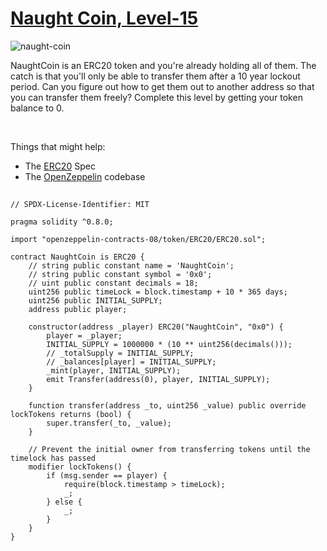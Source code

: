 # [Naught Coin, Level-15](https://ethernaut.openzeppelin.com/level/0x80934BE6B8B872B364b470Ca30EaAd8AEAC4f63F)

![naught-coin](https://ethernaut.openzeppelin.com/imgs/BigLevel15.svg)

NaughtCoin is an ERC20 token and you're already holding all of them.
The catch is that you'll only be able to transfer them after a 10 year lockout period.
Can you figure out how to get them out to another address so that you can transfer them freely?
Complete this level by getting your token balance to 0.

<br>

Things that might help:
- The [ERC20](https://github.com/ethereum/EIPs/blob/master/EIPS/eip-20.md) Spec
- The [OpenZeppelin](https://github.com/OpenZeppelin/zeppelin-solidity/tree/master/contracts) codebase

##

```solidity
// SPDX-License-Identifier: MIT

pragma solidity ^0.8.0;

import "openzeppelin-contracts-08/token/ERC20/ERC20.sol";

contract NaughtCoin is ERC20 {
    // string public constant name = 'NaughtCoin';
    // string public constant symbol = '0x0';
    // uint public constant decimals = 18;
    uint256 public timeLock = block.timestamp + 10 * 365 days;
    uint256 public INITIAL_SUPPLY;
    address public player;

    constructor(address _player) ERC20("NaughtCoin", "0x0") {
        player = _player;
        INITIAL_SUPPLY = 1000000 * (10 ** uint256(decimals()));
        // _totalSupply = INITIAL_SUPPLY;
        // _balances[player] = INITIAL_SUPPLY;
        _mint(player, INITIAL_SUPPLY);
        emit Transfer(address(0), player, INITIAL_SUPPLY);
    }

    function transfer(address _to, uint256 _value) public override lockTokens returns (bool) {
        super.transfer(_to, _value);
    }

    // Prevent the initial owner from transferring tokens until the timelock has passed
    modifier lockTokens() {
        if (msg.sender == player) {
            require(block.timestamp > timeLock);
            _;
        } else {
            _;
        }
    }
}
```
